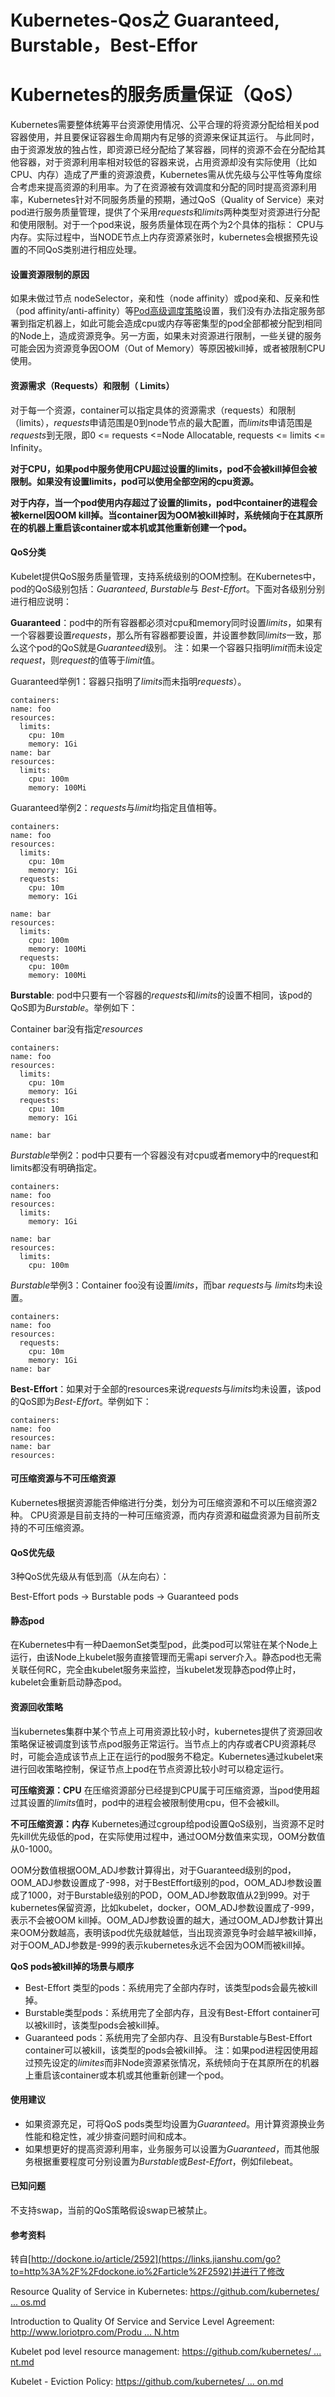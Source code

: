 # Kubernetes-Qos之 Guaranteed, Burstable，Best-Effor

# Kubernetes的服务质量保证（QoS）

Kubernetes需要整体统筹平台资源使用情况、公平合理的将资源分配给相关pod容器使用，并且要保证容器生命周期内有足够的资源来保证其运行。 与此同时，由于资源发放的独占性，即资源已经分配给了某容器，同样的资源不会在分配给其他容器，对于资源利用率相对较低的容器来说，占用资源却没有实际使用（比如CPU、内存）造成了严重的资源浪费，Kubernetes需从优先级与公平性等角度综合考虑来提高资源的利用率。为了在资源被有效调度和分配的同时提高资源利用率，Kubernetes针对不同服务质量的预期，通过QoS（Quality of Service）来对pod进行服务质量管理，提供了个采用*requests*和*limits*两种类型对资源进行分配和使用限制。对于一个pod来说，服务质量体现在两个为2个具体的指标： CPU与内存。实际过程中，当NODE节点上内存资源紧张时，kubernetes会根据预先设置的不同QoS类别进行相应处理。

#### 设置资源限制的原因

如果未做过节点 nodeSelector，亲和性（node affinity）或pod亲和、反亲和性（pod affinity/anti-affinity）等[Pod高级调度策略](https://links.jianshu.com/go?to=http%3A%2F%2Fdockone.io%2Farticle%2F2635)设置，我们没有办法指定服务部署到指定机器上，如此可能会造成cpu或内存等密集型的pod全部都被分配到相同的Node上，造成资源竞争。另一方面，如果未对资源进行限制，一些关键的服务可能会因为资源竞争因OOM（Out of Memory）等原因被kill掉，或者被限制CPU使用。

#### 资源需求（Requests）和限制（ Limits）

对于每一个资源，container可以指定具体的资源需求（requests）和限制（limits），*requests*申请范围是0到node节点的最大配置，而*limits*申请范围是*requests*到无限，即0 <= requests <=Node Allocatable, requests <= limits <= Infinity。

**对于CPU，如果pod中服务使用CPU超过设置的limits，pod不会被kill掉但会被限制。如果没有设置limits，pod可以使用全部空闲的cpu资源。**

**对于内存，当一个pod使用内存超过了设置的limits，pod中container的进程会被kernel因OOM kill掉。当container因为OOM被kill掉时，系统倾向于在其原所在的机器上重启该container或本机或其他重新创建一个pod。**

#### QoS分类

Kubelet提供QoS服务质量管理，支持系统级别的OOM控制。在Kubernetes中，pod的QoS级别包括：*Guaranteed*, *Burstable*与 *Best-Effort*。下面对各级别分别进行相应说明：

**Guaranteed**：pod中的所有容器都必须对cpu和memory同时设置*limits*，如果有一个容器要设置*requests*，那么所有容器都要设置，并设置参数同*limits*一致，那么这个pod的QoS就是*Guaranteed*级别。
注：如果一个容器只指明*limit*而未设定*request*，则*request*的值等于*limit*值。

Guaranteed举例1：容器只指明了*limits*而未指明*requests*）。



```undefined
containers:
name: foo
resources:
  limits:
    cpu: 10m
    memory: 1Gi
name: bar
resources:
  limits:
    cpu: 100m
    memory: 100Mi
```

Guaranteed举例2：*requests*与*limit*均指定且值相等。



```undefined
containers:
name: foo
resources:
  limits:
    cpu: 10m
    memory: 1Gi
  requests:
    cpu: 10m
    memory: 1Gi

name: bar
resources:
  limits:
    cpu: 100m
    memory: 100Mi
  requests:
    cpu: 100m
    memory: 100Mi
```

**Burstable**: pod中只要有一个容器的*requests*和*limits*的设置不相同，该pod的QoS即为*Burstable*。举例如下：

Container bar没有指定*resources*



```undefined
containers:
name: foo
resources:
  limits:
    cpu: 10m
    memory: 1Gi
  requests:
    cpu: 10m
    memory: 1Gi

name: bar
```

*Burstable*举例2：pod中只要有一个容器没有对cpu或者memory中的request和limits都没有明确指定。



```undefined
containers:
name: foo
resources:
  limits:
    memory: 1Gi

name: bar
resources:
  limits:
    cpu: 100m
```

*Burstable*举例3：Container foo没有设置*limits*，而bar *requests*与 *limits*均未设置。



```undefined
containers:
name: foo
resources:
  requests:
    cpu: 10m
    memory: 1Gi  
name: bar
```

**Best-Effort**：如果对于全部的resources来说*requests*与*limits*均未设置，该pod的QoS即为*Best-Effort*。举例如下：



```undefined
containers:
name: foo
resources:
name: bar
resources:
```

#### 可压缩资源与不可压缩资源

Kubernetes根据资源能否伸缩进行分类，划分为可压缩资源和不可以压缩资源2种。
CPU资源是目前支持的一种可压缩资源，而内存资源和磁盘资源为目前所支持的不可压缩资源。

#### QoS优先级

3种QoS优先级从有低到高（从左向右）：

Best-Effort pods -> Burstable pods -> Guaranteed pods

#### 静态pod

在Kubernetes中有一种DaemonSet类型pod，此类pod可以常驻在某个Node上运行，由该Node上kubelet服务直接管理而无需api server介入。静态pod也无需关联任何RC，完全由kubelet服务来监控，当kubelet发现静态pod停止时，kubelet会重新启动静态pod。

#### 资源回收策略

当kubernetes集群中某个节点上可用资源比较小时，kubernetes提供了资源回收策略保证被调度到该节点pod服务正常运行。当节点上的内存或者CPU资源耗尽时，可能会造成该节点上正在运行的pod服务不稳定。Kubernetes通过kubelet来进行回收策略控制，保证节点上pod在节点资源比较小时可以稳定运行。

**可压缩资源：CPU**
在压缩资源部分已经提到CPU属于可压缩资源，当pod使用超过其设置的*limits*值时，pod中的进程会被限制使用cpu，但不会被kill。

**不可压缩资源：内存**
Kubernetes通过cgroup给pod设置QoS级别，当资源不足时先kill优先级低的pod，在实际使用过程中，通过OOM分数值来实现，OOM分数值从0-1000。

OOM分数值根据OOM_ADJ参数计算得出，对于Guaranteed级别的pod，OOM_ADJ参数设置成了-998，对于BestEffort级别的pod，OOM_ADJ参数设置成了1000，对于Burstable级别的POD，OOM_ADJ参数取值从2到999。对于kubernetes保留资源，比如kubelet，docker，OOM_ADJ参数设置成了-999，表示不会被OOM kill掉。OOM_ADJ参数设置的越大，通过OOM_ADJ参数计算出来OOM分数越高，表明该pod优先级就越低，当出现资源竞争时会越早被kill掉，对于OOM_ADJ参数是-999的表示kubernetes永远不会因为OOM而被kill掉。

**QoS pods被kill掉的场景与顺序**

- Best-Effort 类型的pods：系统用完了全部内存时，该类型pods会最先被kill掉。
- Burstable类型pods：系统用完了全部内存，且没有Best-Effort container可以被kill时，该类型pods会被kill掉。
- Guaranteed pods：系统用完了全部内存、且没有Burstable与Best-Effort container可以被kill，该类型的pods会被kill掉。
  注：如果pod进程因使用超过预先设定的*limites*而非Node资源紧张情况，系统倾向于在其原所在的机器上重启该container或本机或其他重新创建一个pod。

#### 使用建议

- 如果资源充足，可将QoS pods类型均设置为*Guaranteed*。用计算资源换业务性能和稳定性，减少排查问题时间和成本。
- 如果想更好的提高资源利用率，业务服务可以设置为*Guaranteed*，而其他服务根据重要程度可分别设置为*Burstable*或*Best-Effort*，例如filebeat。

#### 已知问题

不支持swap，当前的QoS策略假设swap已被禁止。

#### 参考资料

转自[http://dockone.io/article/2592](https://links.jianshu.com/go?to=http%3A%2F%2Fdockone.io%2Farticle%2F2592)并进行了修改

Resource Quality of Service in Kubernetes: [https://github.com/kubernetes/ ... os.md](https://links.jianshu.com/go?to=https%3A%2F%2Fgithub.com%2Fkubernetes%2Fcommunity%2Fblob%2Fmaster%2Fcontributors%2Fdesign-proposals%2Fresource-qos.md)

Introduction to Quality Of Service and Service Level Agreement: [http://www.loriotpro.com/Produ ... N.htm](https://links.jianshu.com/go?to=http%3A%2F%2Fwww.loriotpro.com%2FProducts%2FOn-line_Documentation_V5%2FLoriotProDoc_EN%2FT20-Quality_of_Service%2FT20-A1_Quality_of_Service_EN.htm)

Kubelet pod level resource management: [https://github.com/kubernetes/ ... nt.md](https://links.jianshu.com/go?to=https%3A%2F%2Fgithub.com%2Fkubernetes%2Fcommunity%2Fblob%2F72f87813b4c64d5ee8ac829f70edee2159871b6b%2Fcontributors%2Fdesign-proposals%2Fpod-resource-management.md)

Kubelet - Eviction Policy: [https://github.com/kubernetes/ ... on.md](https://links.jianshu.com/go?to=https%3A%2F%2Fgithub.com%2Fkubernetes%2Fcommunity%2Fblob%2F72f87813b4c64d5ee8ac829f70edee2159871b6b%2Fcontributors%2Fdesign-proposals%2Fkubelet-eviction.md)